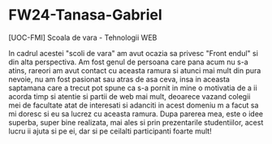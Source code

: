 # FW24-Tanasa-Gabriel
[UOC-FMI] Scoala de vara - Tehnologii WEB

In cadrul acestei "scoli de vara" am avut ocazia sa privesc "Front endul" si din alta perspectiva.
Am fost genul de persoana care pana acum nu s-a atins, rareori am avut contact cu aceasta ramura si atunci mai mult din pura nevoie,
nu am fost pasionat sau atras de asa ceva, insa in aceasta saptamana care a trecut pot spune ca s-a pornit in mine o motivatia de a ii acorda timp
si atentie si partii de web mai mult, deoarece vazand colegii mei de facultate atat de interesati si adanciti in acest domeniu m a facut sa mi doresc si eu sa lucrez cu aceasta ramura.
Dupa parerea mea, este o idee superba, super bine realizata, mai ales si prin prezentarile studentiilor, acest lucru ii ajuta si pe ei, dar si pe ceilalti participanti foarte mult!
